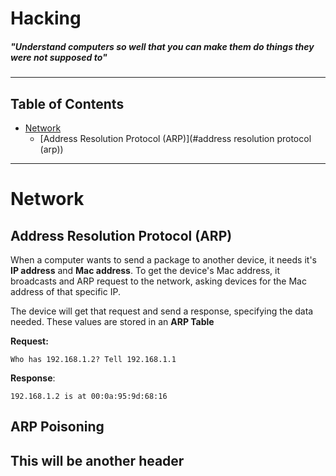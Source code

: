 # Hacking

##### "Understand computers so well that you can make them do things they were not supposed to"

***

## Table of Contents
* [Network](#network)
	* [Address Resolution Protocol (ARP)](#address resolution protocol (arp))

***
# Network

## Address Resolution Protocol (ARP)

When a computer wants to send a package to another device, it needs it's **IP address** and **Mac address**. To get the device's Mac address, it broadcasts and ARP request to the network, asking devices for the Mac address of that specific IP.

The device will get that request and send a response, specifying the data needed. These values are stored in an **ARP Table**

**Request:**
~~~
Who has 192.168.1.2? Tell 192.168.1.1
~~~

**Response**:
~~~
192.168.1.2 is at 00:0a:95:9d:68:16
~~~

## ARP Poisoning

## This will be another header
